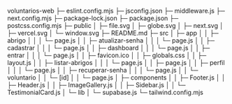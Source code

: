 voluntarios-web
├─ eslint.config.mjs
├─ jsconfig.json
├─ middleware.js
├─ next.config.mjs
├─ package-lock.json
├─ package.json
├─ postcss.config.mjs
├─ public
│  ├─ file.svg
│  ├─ globe.svg
│  ├─ next.svg
│  ├─ vercel.svg
│  └─ window.svg
├─ README.md
├─ src
│  ├─ app
│  │  ├─ abrigo
│  │  │  └─ page.js
│  │  ├─ atualizar-senha
│  │  │  └─ page.js
│  │  ├─ cadastrar
│  │  │  └─ page.js
│  │  ├─ dashboard
│  │  │  └─ page.js
│  │  ├─ entrar
│  │  │  └─ page.js
│  │  ├─ favicon.ico
│  │  ├─ globals.css
│  │  ├─ layout.js
│  │  ├─ listar-abrigos
│  │  │  └─ page.js
│  │  ├─ page.js
│  │  ├─ perfil
│  │  │  └─ page.js
│  │  ├─ recuperar-senha
│  │  │  └─ page.js
│  │  └─ voluntario
│  │     └─ [id]
│  │        └─ page.js
│  ├─ components
│  │  ├─ Footer.js
│  │  ├─ Header.js
│  │  ├─ ImageGallery.js
│  │  ├─ Sidebar.js
│  │  └─ TestimonialCard.js
│  └─ lib
│     └─ supabase.js
└─ tailwind.config.mjs